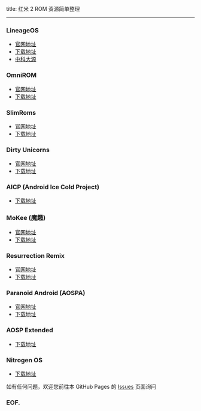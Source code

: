 title: 红米 2 ROM 资源简单整理

---

### LineageOS

* [官网地址](https://lineageos.org)
* [下载地址](https://download.lineageos.org)
* [中科大源](https://mirrors.ustc.edu.cn/lineageos/)

### OmniROM

* [官网地址](https://omnirom.org)
* [下载地址](https://omnirom.org/downloads/)

### SlimRoms

* [官网地址](https://slimroms.org)
* [下载地址](https://slimroms.org/#/download)

### Dirty Unicorns

* [官网地址](http://dirtyunicorns.com)
* [下载地址](https://download.dirtyunicorns.com)

### AICP (Android Ice Cold Project)

* [下载地址](http://dwnld.aicp-rom.com)

### MoKee (魔趣)

* [官网地址](http://www.mokeedev.com)
* [下载地址](http://download.mokeedev.com)

### Resurrection Remix

* [官网地址](http://www.resurrectionremix.com)
* [下载地址](https://sourceforge.net/projects/resurrectionremix/files/?source=navbar)

### Paranoid Android (AOSPA)

* [官网地址](http://aospa.co)
* [下载地址](http://get.aospa.co/official)

### AOSP Extended

* [下载地址](http://downloads.aospextended.com)

### Nitrogen OS

* [下载地址](https://sourceforge.net/projects/nitrogen-project/files/)

如有任何问题，欢迎您前往本 GitHub Pages 的 [Issues](https://github.com/redmi2-flashing-tips/redmi2-flashing-tips.github.io/issues) 页面询问

### EOF.